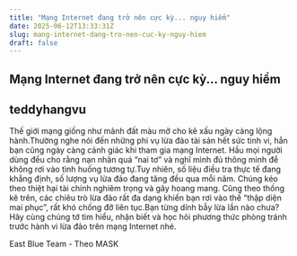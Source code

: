 ```yaml
---
title: "Mạng Internet đang trở nên cực kỳ... nguy hiểm"
date: 2025-06-12T13:33:31Z
slug: mang-internet-dang-tro-nen-cuc-ky-nguy-hiem
draft: false
---
```


## Mạng Internet đang trở nên cực kỳ... nguy hiểm

## teddyhangvu

Thế giới mạng giống như mảnh đất màu mỡ cho kẻ xấu ngày càng lộng hành.Thường nghe nói đến những phi vụ lừa đảo tài sản hết sức tinh vi, hẳn bạn cũng ngày càng cảnh giác khi tham gia mạng Internet. Hầu mọi người dùng đều cho rằng nạn nhân quá “nai tơ” và nghĩ mình đủ thông minh để không rơi vào tình huống tương tự.Tuy nhiên, số liệu điều tra thực tế đang khẳng định, số lượng vụ lừa đảo đang tăng đều qua mỗi năm. Chúng kéo theo thiệt hại tài chính nghiêm trọng và gây hoang mang. Cũng theo thống kê trên, các chiêu trò lừa đảo rất đa dạng khiến bạn rơi vào thế “thập diện mai phục”, rất khó chống đỡ liên tục.Bạn từng dính bẫy lừa lần nào chưa? Hãy cùng chúng tớ tìm hiểu, nhận biết và học hỏi phương thức phòng tránh trước hành vi lừa đảo trên mạng Internet nhé.

East Blue Team - Theo MASK